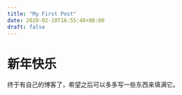 ```yaml
---
title: "My First Post"
date: 2020-02-10T16:55:48+08:00
draft: false
---
```


# 新年快乐



终于有自己的博客了，希望之后可以多多写一些东西来填满它。